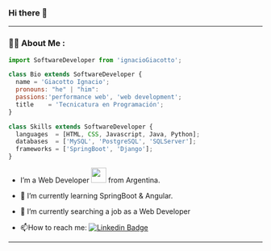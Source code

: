 ### Hi there 👋

---
### :man_technologist: About Me :

```js
import SoftwareDeveloper from 'ignacioGiacotto';

class Bio extends SoftwareDeveloper {
  name = 'Giacotto Ignacio';
  pronouns: "he" | "him":
  passions:'performance web', 'web development';
  title    = 'Tecnicatura en Programación';
}

class Skills extends SoftwareDeveloper {
  languages  = [HTML, CSS, Javascript, Java, Python];
  databases  = ['MySQL', 'PostgreSQL', 'SQLServer'];
  frameworks = ['SpringBoot', 'Django'];
}
```

- I’m a Web Developer <img src="https://media.giphy.com/media/WUlplcMpOCEmTGBtBW/giphy.gif" width="30"> from Argentina.
  
- :telescope: I’m currently learning SpringBoot & Angular.

- 🌱 I’m currently searching a job as a Web Developer

- :mailbox:How to reach me: [![Linkedin Badge](https://img.shields.io/badge/-Nacho-blue?style=flat&logo=Linkedin&logoColor=blue
)](https://www.linkedin.com/in/ignacio-giacotto/)


---

<!--
**ignaciogiacotto/ignaciogiacotto** is a ✨ _special_ ✨ repository because its `README.md` (this file) appears on your GitHub profile.

Here are some ideas to get you started:

- 🔭 I’m currently working on ...
- 🌱 I’m currently learning ...
- 👯 I’m looking to collaborate on ...
- 🤔 I’m looking for help with ...
- 💬 Ask me about ...
- 📫 How to reach me: ...
- 😄 Pronouns: ...
- ⚡ Fun fact: ...
-->
